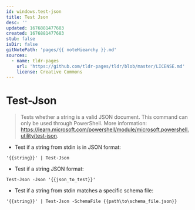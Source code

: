 ```yaml
---
id: windows.test-json
title: Test Json
desc: ''
updated: 1676881477683
created: 1676881477683
stub: false
isDir: false
gitNotePath: 'pages/{{ noteHiearchy }}.md'
sources:
  - name: tldr-pages
    url: 'https://github.com/tldr-pages/tldr/blob/master/LICENSE.md'
    license: Creative Commons
---
```

# Test-Json

> Tests whether a string is a valid JSON document.
> This command can only be used through PowerShell.
> More information: <https://learn.microsoft.com/powershell/module/microsoft.powershell.utility/test-json>.

- Test if a string from stdin is in JSON format:

`'{{string}}' | Test-Json`

- Test if a string JSON format:

`Test-Json -Json '{{json_to_test}}'`

- Test if a string from stdin matches a specific schema file:

`'{{string}}' | Test-Json -SchemaFile {{path\to\schema_file.json}}`

